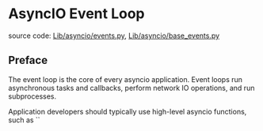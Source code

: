 # AsyncIO Event Loop

source code: [Lib/asyncio/events.py](https://github.com/python/cpython/blob/3.10/Lib/asyncio/events.py), [Lib/asyncio/base_events.py](https://github.com/python/cpython/blob/3.10/Lib/asyncio/base_events.py)

## Preface

The event loop is the core of every asyncio application. Event loops run asynchronous tasks and callbacks, perform network IO 
operations, and run subprocesses. 

Application developers should typically use high-level asyncio functions, such as ``


